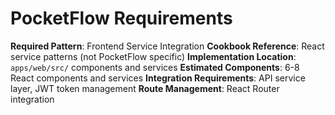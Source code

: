 # PocketFlow Requirements
**Required Pattern**: Frontend Service Integration
**Cookbook Reference**: React service patterns (not PocketFlow specific)
**Implementation Location**: `apps/web/src/` components and services
**Estimated Components**: 6-8 React components and services
**Integration Requirements**: API service layer, JWT token management
**Route Management**: React Router integration
